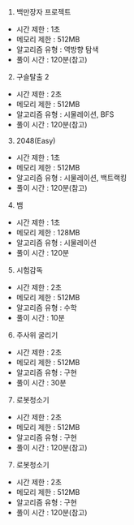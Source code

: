 1. 백만장자 프로젝트
- 시간 제한 : 1초
- 메모리 제한 :  512MB
- 알고리즘 유형 : 역방향 탐색
- 풀이 시간 : 120분(참고)

2. 구슬탈출 2
- 시간 제한 : 2초
- 메모리 제한 :  512MB
- 알고리즘 유형 : 시물레이션, BFS
- 풀이 시간 : 120분(참고)

3. 2048(Easy)
- 시간 제한 : 1초
- 메모리 제한 :  512MB
- 알고리즘 유형 : 시물레이션, 백트랙킹
- 풀이 시간 : 120분(참고)

4. 뱀
- 시간 제한 : 1초
- 메모리 제한 : 128MB
- 알고리즘 유형 : 시물레이션
- 풀이 시간 : 120분

5. 시험감독
- 시간 제한 : 2초
- 메모리 제한 : 512MB
- 알고리즘 유형 : 수학
- 풀이 시간 : 10분

6. 주사위 굴리기
- 시간 제한 : 2초
- 메모리 제한 : 512MB
- 알고리즘 유형 : 구현
- 풀이 시간 : 30분

7. 로봇청소기
- 시간 제한 : 2초
- 메모리 제한 : 512MB
- 알고리즘 유형 : 구현
- 풀이 시간 : 120분(참고)

7. 로봇청소기
- 시간 제한 : 2초
- 메모리 제한 : 512MB
- 알고리즘 유형 : 구현
- 풀이 시간 : 120분(참고)

